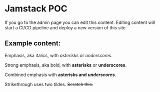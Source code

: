 # Jamstack POC

If you go to the admin page you can edit this content.
Editing content will start a CI/CD pipeline and deploy a new version of this site.

## Example content:

Emphasis, aka italics, with *asterisks* or _underscores_.

Strong emphasis, aka bold, with **asterisks** or __underscores__.

Combined emphasis with **asterisks and _underscores_**.

Strikethrough uses two tildes. ~~Scratch this.~~
